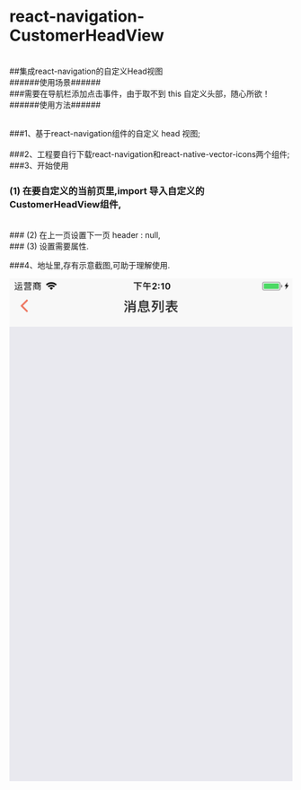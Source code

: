# react-navigation-CustomerHeadView
<br>
##集成react-navigation的自定义Head视图
<br>
######使用场景######
<br>
###需要在导航栏添加点击事件，由于取不到 this 自定义头部，随心所欲！ 
######使用方法######
<br><br>

###1、基于react-navigation组件的自定义 head 视图; 
<br>   
###2、工程要自行下载react-navigation和react-native-vector-icons两个组件;
<br>
###3、开始使用
<br>                                                    
###     (1) 在要自定义的当前页里,import 导入自定义的CustomerHeadView组件,
<br>
###     (2) 在上一页设置下一页 header : null,
<br>
###     (3) 设置需要属性.
<br>
    
###4、地址里,存有示意截图,可助于理解使用.
<br>

![Image text](https://github.com/183959633/react-navigation-CustomerHeadView/raw/master/下一页.png)
